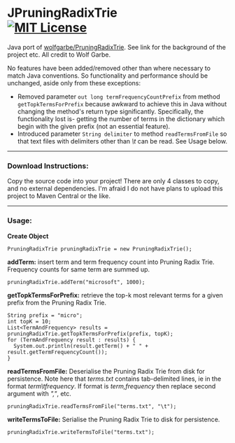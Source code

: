 JPruningRadixTrie<br> 
[![MIT License](https://img.shields.io/github/license/wolfgarbe/pruningradixtrie.png)](https://github.com/wolfgarbe/PruningRadixTrie/blob/master/LICENSE)
========
Java port of [wolfgarbe/PruningRadixTrie](https://github.com/wolfgarbe/PruningRadixTrie). See link for the background of the project etc. All credit to Wolf Garbe.  
  
  
No features have been added/removed other than where necessary to match Java conventions. So functionality and performance should be unchanged, aside only from these exceptions:  
- Removed parameter `out long termFrequencyCountPrefix` from method `getTopkTermsForPrefix` because awkward to achieve this in Java without changing the method's return type significantly. Specifically, the functionality lost is- getting the number of terms in the dictionary which begin with the given prefix (not an essential feature). 
- Introduced parameter `String delimiter` to method `readTermsFromFile` so that text files with delimiters other than *\t* can be read. See Usage below. 

***

### Download Instructions:
Copy the source code into your project! There are only 4 classes to copy, and no external dependencies. I'm afraid I do not have plans to upload this project to Maven Central or the like. 

***

### Usage: 

**Create Object**
``` 
PruningRadixTrie pruningRadixTrie = new PruningRadixTrie();
``` 
**addTerm:** insert term and term frequency count into Pruning Radix Trie. Frequency counts for same term are summed up.
```
pruningRadixTrie.addTerm("microsoft", 1000);
```
**getTopkTermsForPrefix:** retrieve the top-k most relevant terms for a given prefix from the Pruning Radix Trie.
``` 
String prefix = "micro";
int topK = 10;
List<TermAndFrequency> results = pruningRadixTrie.getTopkTermsForPrefix(prefix, topK);
for (TermAndFrequency result : results) {
  System.out.println(result.getTerm() + " " + result.getTermFrequencyCount());
}
``` 
**readTermsFromFile:** Deserialise the Pruning Radix Trie from disk for persistence. Note here that *terms.txt* contains tab-delimited lines, ie in the format *term\tfrequency*. If format is *term,frequency* then replace second argument with *","*, etc.
``` 
pruningRadixTrie.readTermsFromFile("terms.txt", "\t");
```
**writeTermsToFile:** Serialise the Pruning Radix Trie to disk for persistence.
``` 
pruningRadixTrie.writeTermsToFile("terms.txt");
```


